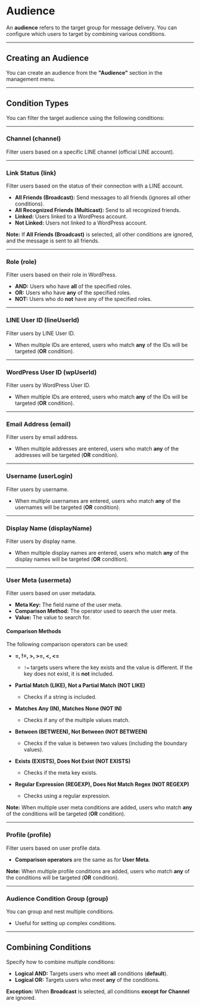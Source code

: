# Audience
An **audience** refers to the target group for message delivery. You can configure which users to target by combining various conditions.

---

## Creating an Audience
You can create an audience from the **"Audience"** section in the management menu.

---

## Condition Types
You can filter the target audience using the following conditions:

---

### Channel (channel)
Filter users based on a specific LINE channel (official LINE account).

---

### Link Status (link)
Filter users based on the status of their connection with a LINE account.

- **All Friends (Broadcast):** Send messages to all friends (ignores all other conditions).
- **All Recognized Friends (Multicast):** Send to all recognized friends.
- **Linked:** Users linked to a WordPress account.
- **Not Linked:** Users not linked to a WordPress account.

**Note:** If **All Friends (Broadcast)** is selected, all other conditions are ignored, and the message is sent to all friends.

---

### Role (role)
Filter users based on their role in WordPress.

- **AND:** Users who have **all** of the specified roles.
- **OR:** Users who have **any** of the specified roles.
- **NOT:** Users who do **not** have any of the specified roles.

---

### LINE User ID (lineUserId)
Filter users by LINE User ID.
- When multiple IDs are entered, users who match **any** of the IDs will be targeted (**OR** condition).

---

### WordPress User ID (wpUserId)
Filter users by WordPress User ID.
- When multiple IDs are entered, users who match **any** of the IDs will be targeted (**OR** condition).

---

### Email Address (email)
Filter users by email address.
- When multiple addresses are entered, users who match **any** of the addresses will be targeted (**OR** condition).

---

### Username (userLogin)
Filter users by username.
- When multiple usernames are entered, users who match **any** of the usernames will be targeted (**OR** condition).

---

### Display Name (displayName)
Filter users by display name.
- When multiple display names are entered, users who match **any** of the display names will be targeted (**OR** condition).

---

### User Meta (usermeta)
Filter users based on user metadata.

- **Meta Key:** The field name of the user meta.
- **Comparison Method:** The operator used to search the user meta.
- **Value:** The value to search for.

#### Comparison Methods
The following comparison operators can be used:

- **=, !=, >, >=, <, <=**
  - `!=` targets users where the key exists and the value is different. If the key does not exist, it is **not** included.

- **Partial Match (LIKE), Not a Partial Match (NOT LIKE)**
  - Checks if a string is included.

- **Matches Any (IN), Matches None (NOT IN)**
  - Checks if any of the multiple values match.

- **Between (BETWEEN), Not Between (NOT BETWEEN)**
  - Checks if the value is between two values (including the boundary values).

- **Exists (EXISTS), Does Not Exist (NOT EXISTS)**
  - Checks if the meta key exists.

- **Regular Expression (REGEXP), Does Not Match Regex (NOT REGEXP)**
  - Checks using a regular expression.

**Note:** When multiple user meta conditions are added, users who match **any** of the conditions will be targeted (**OR** condition).

---

### Profile (profile)
Filter users based on user profile data.
- **Comparison operators** are the same as for **User Meta**.

**Note:** When multiple profile conditions are added, users who match **any** of the conditions will be targeted (**OR** condition).

---

### Audience Condition Group (group)
You can group and nest multiple conditions.
- Useful for setting up complex conditions.

---

## Combining Conditions
Specify how to combine multiple conditions:

- **Logical AND:** Targets users who meet **all** conditions (**default**).
- **Logical OR:** Targets users who meet **any** of the conditions.

**Exception:** When **Broadcast** is selected, all conditions **except for Channel** are ignored.

